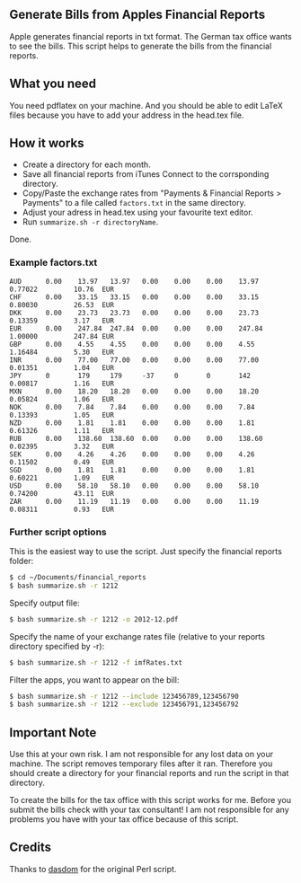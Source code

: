 ## Generate Bills from Apples Financial Reports
Apple generates financial reports in txt format. The German tax office wants to see the bills. This script helps to generate the bills from the financial reports.

## What you need
You need pdflatex on your machine. And you should be able to edit LaTeX files because you have to add your address in the head.tex file.

## How it works

- Create a directory for each month.
- Save all financial reports from iTunes Connect to the corrsponding directory.
- Copy/Paste the exchange rates from "Payments & Financial Reports > Payments" to a file called `factors.txt` in the same directory.
- Adjust your adress in head.tex using your favourite text editor.
- Run `summarize.sh -r directoryName`.

Done.

### Example factors.txt

```
AUD      0.00    13.97   13.97   0.00    0.00    0.00    13.97   0.77022         10.76  EUR
CHF      0.00    33.15   33.15   0.00    0.00    0.00    33.15   0.80030         26.53  EUR
DKK      0.00    23.73   23.73   0.00    0.00    0.00    23.73   0.13359         3.17   EUR
EUR      0.00    247.84  247.84  0.00    0.00    0.00    247.84  1.00000         247.84 EUR
GBP      0.00    4.55    4.55    0.00    0.00    0.00    4.55    1.16484         5.30   EUR
INR      0.00    77.00   77.00   0.00    0.00    0.00    77.00   0.01351         1.04   EUR
JPY      0       179     179     -37     0       0       142     0.00817         1.16   EUR
MXN      0.00    18.20   18.20   0.00    0.00    0.00    18.20   0.05824         1.06   EUR
NOK      0.00    7.84    7.84    0.00    0.00    0.00    7.84    0.13393         1.05   EUR
NZD      0.00    1.81    1.81    0.00    0.00    0.00    1.81    0.61326         1.11   EUR
RUB      0.00    138.60  138.60  0.00    0.00    0.00    138.60  0.02395         3.32   EUR
SEK      0.00    4.26    4.26    0.00    0.00    0.00    4.26    0.11502         0.49   EUR
SGD      0.00    1.81    1.81    0.00    0.00    0.00    1.81    0.60221         1.09   EUR
USD      0.00    58.10   58.10   0.00    0.00    0.00    58.10   0.74200         43.11  EUR
ZAR      0.00    11.19   11.19   0.00    0.00    0.00    11.19   0.08311         0.93   EUR
```

### Further script options
This is the easiest way to use the script. Just specify the financial reports folder:
``` bash
$ cd ~/Documents/financial_reports
$ bash summarize.sh -r 1212
```

Specify output file:
``` bash
$ bash summarize.sh -r 1212 -o 2012-12.pdf
```

Specify the name of your exchange rates file (relative to your reports directory specified by -r):
``` bash
$ bash summarize.sh -r 1212 -f imfRates.txt
```

Filter the apps, you want to appear on the bill:
``` bash
$ bash summarize.sh -r 1212 --include 123456789,123456790
$ bash summarize.sh -r 1212 --exclude 123456791,123456792
```

## Important Note
Use this at your own risk. I am not responsible for any lost data on your machine. The script removes temporary files after it ran. Therefore you should create a directory for your financial reports and run the script in that directory.

To create the bills for the tax office with this script works for me. Before you submit the bills check with your tax consultant! I am not responsible for any problems you have with your tax office because of this script.

## Credits
Thanks to [dasdom](https://github.com/dasdom/CreateAppStoreBill) for the original Perl script.
